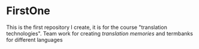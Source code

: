 # FirstOne
This is the first repository I create, it is for the course "translation technologies".
Team work for creating *translation memories* and termbanks for different languages
